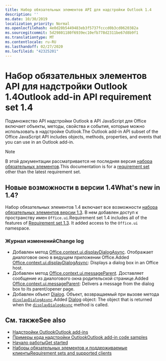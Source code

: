 ```yaml
---
title: Набор обязательных элементов API для надстройки Outlook 1.4
description: ''
ms.date: 10/30/2019
localization_priority: Normal
ms.openlocfilehash: 4e0d20b5449483eb3f5737fcccd0b3cd0620382a
ms.sourcegitcommit: 5d29801180f6939ec10efb778d2311be67d8b9f1
ms.translationtype: MT
ms.contentlocale: ru-RU
ms.lasthandoff: 02/27/2020
ms.locfileid: "42325201"
---
```

# <a name="outlook-add-in-api-requirement-set-14"></a><span data-ttu-id="44321-102">Набор обязательных элементов API для надстройки Outlook 1.4</span><span class="sxs-lookup"><span data-stu-id="44321-102">Outlook add-in API requirement set 1.4</span></span>

<span data-ttu-id="44321-103">Подмножество API надстройки Outlook в API JavaScript для Office включает объекты, методы, свойства и события, которые можно использовать в надстройке Outlook.</span><span class="sxs-lookup"><span data-stu-id="44321-103">The Outlook add-in API subset of the Office JavaScript API includes objects, methods, properties, and events that you can use in an Outlook add-in.</span></span>

> [!NOTE]
> <span data-ttu-id="44321-104">В этой документации рассматривается не последняя версия [набора обязательных элементов](/office/dev/add-ins/reference/requirement-sets/outlook-api-requirement-sets).</span><span class="sxs-lookup"><span data-stu-id="44321-104">This documentation is for a [requirement set](/office/dev/add-ins/reference/requirement-sets/outlook-api-requirement-sets) other than the latest requirement set.</span></span>

## <a name="whats-new-in-14"></a><span data-ttu-id="44321-105">Новые возможности в версии 1.4</span><span class="sxs-lookup"><span data-stu-id="44321-105">What's new in 1.4?</span></span>

<span data-ttu-id="44321-p101">Набор обязательных элементов 1.4 включает все возможности [набора обязательных элементов версии 1.3](../requirement-set-1.3/outlook-requirement-set-1.3.md). В нем добавлен доступ к пространству имен `Office.ui`.</span><span class="sxs-lookup"><span data-stu-id="44321-p101">Requirement set 1.4 includes all of the features of [Requirement set 1.3](../requirement-set-1.3/outlook-requirement-set-1.3.md). It added access to the `Office.ui` namespace.</span></span>

### <a name="change-log"></a><span data-ttu-id="44321-108">Журнал изменений</span><span class="sxs-lookup"><span data-stu-id="44321-108">Change log</span></span>

- <span data-ttu-id="44321-109">Добавлен метод [Office.context.ui.displayDialogAsync](/javascript/api/office/office.ui#displaydialogasync-startaddress--options--callback-). Отображает диалоговое окно в ведущем приложении Office.</span><span class="sxs-lookup"><span data-stu-id="44321-109">Added [Office.context.ui.displayDialogAsync](/javascript/api/office/office.ui#displaydialogasync-startaddress--options--callback-): Displays a dialog box in an Office host.</span></span>
- <span data-ttu-id="44321-110">Добавлен метод [Office.context.ui.messageParent](/javascript/api/office/office.ui#messageparent-message-). Доставляет сообщение из диалогового окна родительской странице.</span><span class="sxs-lookup"><span data-stu-id="44321-110">Added [Office.context.ui.messageParent](/javascript/api/office/office.ui#messageparent-message-): Delivers a message from the dialog box to its parent/opener page.</span></span>
- <span data-ttu-id="44321-111">Добавлен объект [Dialog](/javascript/api/office/office.dialog). Объект, возвращаемый при вызове метода [`displayDialogAsync`](/javascript/api/office/office.ui#displaydialogasync-startaddress--options--callback-).</span><span class="sxs-lookup"><span data-stu-id="44321-111">Added [Dialog](/javascript/api/office/office.dialog) object: The object that is returned when the [`displayDialogAsync`](/javascript/api/office/office.ui#displaydialogasync-startaddress--options--callback-) method is called.</span></span>

## <a name="see-also"></a><span data-ttu-id="44321-112">См. также</span><span class="sxs-lookup"><span data-stu-id="44321-112">See also</span></span>

- [<span data-ttu-id="44321-113">Надстройки Outlook</span><span class="sxs-lookup"><span data-stu-id="44321-113">Outlook add-ins</span></span>](../../../outlook/outlook-add-ins-overview.md)
- [<span data-ttu-id="44321-114">Примеры кода надстройки Outlook</span><span class="sxs-lookup"><span data-stu-id="44321-114">Outlook add-in code samples</span></span>](https://developer.microsoft.com/outlook/gallery/?filterBy=Outlook,Samples,Add-ins)
- [<span data-ttu-id="44321-115">Начало работы</span><span class="sxs-lookup"><span data-stu-id="44321-115">Get started</span></span>](../../../quickstarts/outlook-quickstart.md)
- [<span data-ttu-id="44321-116">Наборы обязательных элементов и поддерживаемые клиенты</span><span class="sxs-lookup"><span data-stu-id="44321-116">Requirement sets and supported clients</span></span>](../../requirement-sets/outlook-api-requirement-sets.md)
